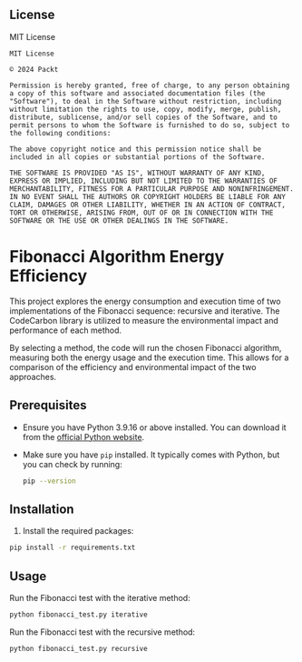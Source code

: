 ## License

MIT License

```
MIT License

© 2024 Packt

Permission is hereby granted, free of charge, to any person obtaining a copy of this software and associated documentation files (the "Software"), to deal in the Software without restriction, including without limitation the rights to use, copy, modify, merge, publish, distribute, sublicense, and/or sell copies of the Software, and to permit persons to whom the Software is furnished to do so, subject to the following conditions:

The above copyright notice and this permission notice shall be included in all copies or substantial portions of the Software.

THE SOFTWARE IS PROVIDED "AS IS", WITHOUT WARRANTY OF ANY KIND, EXPRESS OR IMPLIED, INCLUDING BUT NOT LIMITED TO THE WARRANTIES OF MERCHANTABILITY, FITNESS FOR A PARTICULAR PURPOSE AND NONINFRINGEMENT. IN NO EVENT SHALL THE AUTHORS OR COPYRIGHT HOLDERS BE LIABLE FOR ANY CLAIM, DAMAGES OR OTHER LIABILITY, WHETHER IN AN ACTION OF CONTRACT, TORT OR OTHERWISE, ARISING FROM, OUT OF OR IN CONNECTION WITH THE SOFTWARE OR THE USE OR OTHER DEALINGS IN THE SOFTWARE.
```
# Fibonacci Algorithm Energy Efficiency

This project explores the energy consumption and execution time of two implementations of the Fibonacci sequence: recursive and iterative. The CodeCarbon library is utilized to measure the environmental impact and performance of each method.

By selecting a method, the code will run the chosen Fibonacci algorithm, measuring both the energy usage and the execution time. This allows for a comparison of the efficiency and environmental impact of the two approaches.

## Prerequisites

- Ensure you have Python 3.9.16 or above installed. You can download it from the [official Python website](https://www.python.org/downloads/).
- Make sure you have `pip` installed. It typically comes with Python, but you can check by running:

  ```bash
  pip --version
  ```

## Installation

1. Install the required packages:

  ```bash
  pip install -r requirements.txt
  ```

## Usage

Run the Fibonacci test with the iterative method:

  ```bash
  python fibonacci_test.py iterative
  ```

Run the Fibonacci test with the recursive method:

  ```bash
  python fibonacci_test.py recursive
  ```

